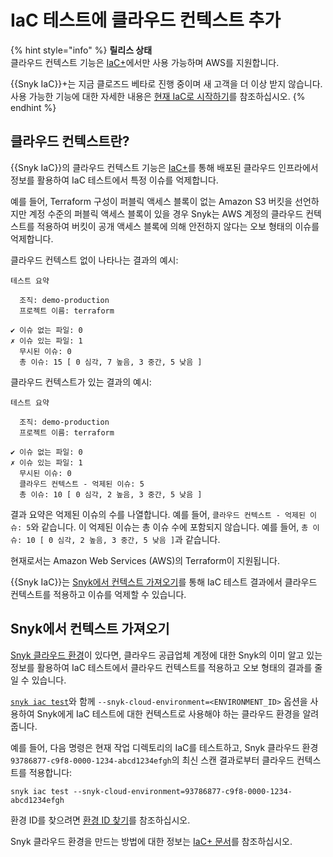 # IaC 테스트에 클라우드 컨텍스트 추가

{% hint style="info" %}
**릴리스 상태**\
클라우드 컨텍스트 기능은 [IaC+](./)에서만 사용 가능하며 AWS를 지원합니다.

{{Snyk IaC}}+는 지금 클로즈드 베타로 진행 중이며 새 고객을 더 이상 받지 않습니다.\
사용 가능한 기능에 대한 자세한 내용은 [현재 IaC로 시작하기](https://docs.snyk.io/scan-using-snyk/snyk-iac/getting-started-with-current-iac)를 참조하십시오.
{% endhint %}

## 클라우드 컨텍스트란?

{{Snyk IaC}}의 클라우드 컨텍스트 기능은 [IaC+](./)를 통해 배포된 클라우드 인프라에서 정보를 활용하여 IaC 테스트에서 특정 이슈를 억제합니다.

예를 들어, Terraform 구성이 퍼블릭 액세스 블록이 없는 Amazon S3 버킷을 선언하지만 계정 수준의 퍼블릭 액세스 블록이 있을 경우 Snyk는 AWS 계정의 클라우드 컨텍스트를 적용하여 버킷이 공개 액세스 블록에 의해 안전하지 않다는 오보 형태의 이슈를 억제합니다.

클라우드 컨텍스트 없이 나타나는 결과의 예시:

```
테스트 요약

  조직: demo-production
  프로젝트 이름: terraform

✔ 이슈 없는 파일: 0
✗ 이슈 있는 파일: 1
  무시된 이슈: 0
  총 이슈: 15 [ 0 심각, 7 높음, 3 중간, 5 낮음 ]
```

클라우드 컨텍스트가 있는 결과의 예시:

```
테스트 요약

  조직: demo-production
  프로젝트 이름: terraform

✔ 이슈 없는 파일: 0
✗ 이슈 있는 파일: 1
  무시된 이슈: 0
  클라우드 컨텍스트 - 억제된 이슈: 5
  총 이슈: 10 [ 0 심각, 2 높음, 3 중간, 5 낮음 ]
```

결과 요약은 억제된 이슈의 수를 나열합니다. 예를 들어, `클라우드 컨텍스트 - 억제된 이슈: 5`와 같습니다. 이 억제된 이슈는 총 이슈 수에 포함되지 않습니다. 예를 들어, `총 이슈: 10 [ 0 심각, 2 높음, 3 중간, 5 낮음 ]`과 같습니다.

현재로서는 Amazon Web Services (AWS)의 Terraform이 지원됩니다.

{{Snyk IaC}}는 [Snyk에서 컨텍스트 가져오기](add-cloud-context-to-your-iac-tests.md#bringing-context-from-a-snyk-cloud-scan)를 통해 IaC 테스트 결과에서 클라우드 컨텍스트를 적용하고 이슈를 억제할 수 있습니다.

## Snyk에서 컨텍스트 가져오기 <a href="#bringing-context-from-a-snyk-cloud-scan" id="bringing-context-from-a-snyk-cloud-scan"></a>

[Snyk 클라우드 환경](../getting-started-with-iac+-and-cloud-scans/key-concepts-for-iac+-and-cloud.md#environments)이 있다면, 클라우드 공급업체 계정에 대한 Snyk의 이미 알고 있는 정보를 활용하여 IaC 테스트에서 클라우드 컨텍스트를 적용하고 오보 형태의 결과를 줄일 수 있습니다.

[`snyk iac test`](../../../snyk-cli/commands/iac-test.md)와 함께 `--snyk-cloud-environment=<ENVIRONMENT_ID>` 옵션을 사용하여 Snyk에게 IaC 테스트에 대한 컨텍스트로 사용해야 하는 클라우드 환경을 알려줍니다.

예를 들어, 다음 명령은 현재 작업 디렉토리의 IaC를 테스트하고, Snyk 클라우드 환경 `93786877-c9f8-0000-1234-abcd1234efgh`의 최신 스캔 결과로부터 클라우드 컨텍스트를 적용합니다:

```
snyk iac test --snyk-cloud-environment=93786877-c9f8-0000-1234-abcd1234efgh
```

환경 ID를 찾으려면 [환경 ID 찾기](../getting-started-with-iac+-and-cloud-scans/snyk-environments/find-an-environment-id.md)를 참조하십시오.

Snyk 클라우드 환경을 만드는 방법에 대한 정보는 [IaC+ 문서](./)를 참조하십시오.